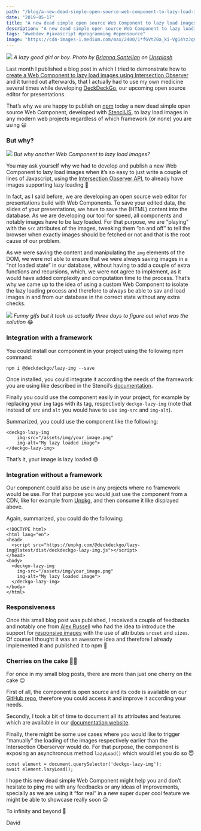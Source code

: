 ```yaml
---
path: "/blog/a-new-dead-simple-open-source-web-component-to-lazy-load-images"
date: "2019-05-17"
title: "A new dead simple open source Web Component to lazy load images"
description: "A new dead simple open source Web Component to lazy loadimages developed with StencilJS"
tags: "#webdev #javascript #programming #opensource"
image: "https://cdn-images-1.medium.com/max/2400/1*fGVtZ0a_ki-Vg14YzJqKYQ.jpeg"
---
```


![](https://cdn-images-1.medium.com/max/2400/1*fGVtZ0a_ki-Vg14YzJqKYQ.jpeg)
*A lazy good girl or boy. Photo by [Brianna Santellan](https://unsplash.com/photos/Zwvxj3ytTHcutm_source=unsplash&utm_medium=referral&utm_content=creditCopyText) on [Unsplash](https://unsplash.com/?utm_source=unsplash&utm_medium=referral&utm_content=creditCopyText)*

Last month I published a blog post in which I tried to demonstrate how to [create a Web Component to lazy load images using Intersection Observer](https://dev.to/daviddalbusco/create-a-web-component-to-lazy-load-images-using-intersection-observer-45gf) and it turned out afterwards, that I actually had  to use my own medicine several times while developing [DeckDeckGo](https://deckdeckgo.com), our upcoming open source editor for presentations.

That’s why we are happy to publish on [npm](https://www.npmjs.com/package/deckdeckgo-lazy-img) today a new dead simple
open source Web Component, developed with [StencilJS](https://stenciljs.com), to lazy load images in any modern web projects regardless of which framework (or none) you are using 😃

### But why?

![](https://cdn-images-1.medium.com/max/1600/1*evsRlXzetp7FdEOK2ynL1Q.gif)
*But why another Web Component to lazy load images?*

You may ask yourself why we had to develop and publish a new Web Component to lazy load images when it’s so easy to just write a couple of lines of Javascript, using the [Intersection Observer API](https://developer.mozilla.org/fr/docs/Web/API/Intersection_Observer_API), to already have images supporting lazy loading 🤔

In fact, as I said before, we are developing an open source web editor for presentations build with Web Components. To save your edited data, the slides of your presentations, we have to save the (HTML) content into the database. As we are developing our tool for speed, all components and notably images have to be lazy loaded. For that purpose, we are “playing” with the `src` attributes of the images, tweaking them “on and off” to tell the browser when exactly images should be fetched or not and that is the root cause of our problem.

As we were saving the content and manipulating the `img` elements of the DOM, we were not able to ensure that we were always saving images in a “not loaded state” in our database, without having to add a couple of extra functions and recursions, which, we were not agree to implement, as it would have added complexity and computation time to the process. That’s why we came up to the idea of using a custom Web Component to isolate the lazy loading process and therefore to always be able to sav and load images in and from our database in the correct state without any extra checks.

![](https://cdn-images-1.medium.com/max/1600/1*6w47kZMDJi-TfOMt1LJd8Q.gif)
*Funny gifs but it took us actually three days to figure out what was the
solution* 😂

### Integration with a framework

You could install our component in your project using the following npm command:

```
npm i @deckdeckgo/lazy-img --save
```

Once installed, you could integrate it according the needs of the framework you are using like described in the Stencil’s [documentation](https://stenciljs.com/docs/overview).

Finally you could use the component easily  in your project, for example by replacing your `img` tags with its tag, respectively `deckgo-lazy-img` (note that instead of `src` and `alt` you would have to use `img-src` and `img-alt`). 

Summarized, you could use the component like the following:

```
<deckgo-lazy-img
    img-src="/assets/img/your_image.png"
    img-alt="My lazy loaded image">
</deckgo-lazy-img>
```

That’s it, your image is lazy loaded 😄

### Integration without a framework

Our component could also be use in any projects where no framework would be use. For that purpose you would just use the component from a CDN, like for example from [Unpkg](https://unpkg.com), and then consume it like displayed above. 

Again, summarized, you could do the following:

```
<!DOCTYPE html>
<html lang="en">
<head>
  <script src="https://unpkg.com/@deckdeckgo/lazy-img@latest/dist/deckdeckgo-lazy-img.js"></script>
</head>
<body>
  <deckgo-lazy-img
    img-src="/assets/img/your_image.png"
    img-alt="My lazy loaded image">
  </deckgo-lazy-img>
</body>
</html>
```

### Responsiveness

Once this small blog post was published, I received a couple of feedbacks and notably one from [Alex Russell](https://twitter.com/slightlylate/status/1129465541167501313) who had the idea to introduce the support for [responsive images](https://developer.mozilla.org/enzUS/docs/Learn/HTML/Multimedia_and_embedding/Responsive_images) with the use of attributes `srcset` and `sizes`. Of course I thought it was an awesome idea and therefore I already implemented it and published it to npm 🤪

### Cherries on the cake 🍒🎂

For once in my small blog posts, there are more than just one cherry on the cake 😉

First of all, the component is open source and its code is available on our [GitHub repo](https://github.com/deckgo/deckdeckgo/tree/master/webcomponents/lazy-img), therefore you could access it and improve it according your needs.

Secondly, I took a bit of time to document all its attributes and features which are available in our [documentation website](https://docs.deckdeckgo.com/components/lazy-img).

Finally, there might be some use cases where you would like to trigger “manually” the loading of the images respectively earlier than the Intersection Oberserver would do. For that purpose, the component is exposing an asynchronous method `lazyLoad()` which would let you do so 😇

```
const element = document.querySelector('deckgo-lazy-img');
await element.lazyLoad();
```

I hope this new dead simple Web Component might help you and don’t hesitate to ping me with any feedbacks or any ideas of improvements, specially as we are using it “for real” in a new super duper cool feature we might be able to showcase really soon 😜

To infinity and beyond 🚀

David
